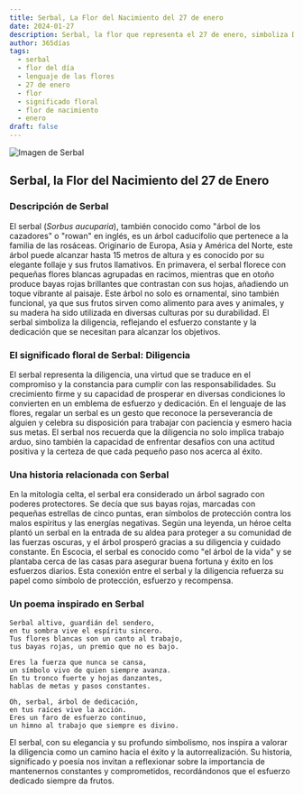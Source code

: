 ```yaml
---
title: Serbal, La Flor del Nacimiento del 27 de enero
date: 2024-01-27
description: Serbal, la flor que representa el 27 de enero, simboliza Diligencia. Descubre su fascinante historia, significado en el lenguaje de las flores y una poesía que celebra su belleza.
author: 365días
tags:
  - serbal
  - flor del día
  - lenguaje de las flores
  - 27 de enero
  - flor
  - significado floral
  - flor de nacimiento
  - enero
draft: false
---
```



![Imagen de Serbal](https://cdn.pixabay.com/photo/2013/12/09/12/21/mountain-ash-225903_640.jpg#center)


## Serbal, la Flor del Nacimiento del 27 de Enero

### Descripción de Serbal

El serbal (_Sorbus aucuparia_), también conocido como "árbol de los cazadores" o "rowan" en inglés, es un árbol caducifolio que pertenece a la familia de las rosáceas. Originario de Europa, Asia y América del Norte, este árbol puede alcanzar hasta 15 metros de altura y es conocido por su elegante follaje y sus frutos llamativos. En primavera, el serbal florece con pequeñas flores blancas agrupadas en racimos, mientras que en otoño produce bayas rojas brillantes que contrastan con sus hojas, añadiendo un toque vibrante al paisaje. Este árbol no solo es ornamental, sino también funcional, ya que sus frutos sirven como alimento para aves y animales, y su madera ha sido utilizada en diversas culturas por su durabilidad. El serbal simboliza la diligencia, reflejando el esfuerzo constante y la dedicación que se necesitan para alcanzar los objetivos.

### El significado floral de Serbal: Diligencia

El serbal representa la diligencia, una virtud que se traduce en el compromiso y la constancia para cumplir con las responsabilidades. Su crecimiento firme y su capacidad de prosperar en diversas condiciones lo convierten en un emblema de esfuerzo y dedicación. En el lenguaje de las flores, regalar un serbal es un gesto que reconoce la perseverancia de alguien y celebra su disposición para trabajar con paciencia y esmero hacia sus metas. El serbal nos recuerda que la diligencia no solo implica trabajo arduo, sino también la capacidad de enfrentar desafíos con una actitud positiva y la certeza de que cada pequeño paso nos acerca al éxito.

### Una historia relacionada con Serbal

En la mitología celta, el serbal era considerado un árbol sagrado con poderes protectores. Se decía que sus bayas rojas, marcadas con pequeñas estrellas de cinco puntas, eran símbolos de protección contra los malos espíritus y las energías negativas. Según una leyenda, un héroe celta plantó un serbal en la entrada de su aldea para proteger a su comunidad de las fuerzas oscuras, y el árbol prosperó gracias a su diligencia y cuidado constante. En Escocia, el serbal es conocido como "el árbol de la vida" y se plantaba cerca de las casas para asegurar buena fortuna y éxito en los esfuerzos diarios. Esta conexión entre el serbal y la diligencia refuerza su papel como símbolo de protección, esfuerzo y recompensa.

### Un poema inspirado en Serbal

```
Serbal altivo, guardián del sendero,  
en tu sombra vive el espíritu sincero.  
Tus flores blancas son un canto al trabajo,  
tus bayas rojas, un premio que no es bajo.  

Eres la fuerza que nunca se cansa,  
un símbolo vivo de quien siempre avanza.  
En tu tronco fuerte y hojas danzantes,  
hablas de metas y pasos constantes.  

Oh, serbal, árbol de dedicación,  
en tus raíces vive la acción.  
Eres un faro de esfuerzo continuo,  
un himno al trabajo que siempre es divino.  
```

El serbal, con su elegancia y su profundo simbolismo, nos inspira a valorar la diligencia como un camino hacia el éxito y la autorrealización. Su historia, significado y poesía nos invitan a reflexionar sobre la importancia de mantenernos constantes y comprometidos, recordándonos que el esfuerzo dedicado siempre da frutos.